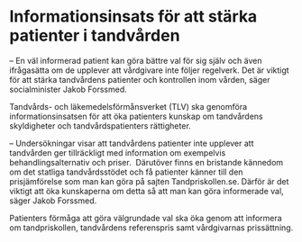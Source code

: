# Informationsinsats för att stärka patienter i tandvården

– En väl informerad patient kan göra bättre val för sig själv och även ifrågasätta om de upplever att vårdgivare inte följer regelverk. Det är viktigt för att stärka tandvårdens patienter och kontrollen inom vården, säger socialminister Jakob Forssmed.

Tandvårds- och läkemedelsförmånsverket (TLV) ska genomföra informationsinsatsen för att öka patienters kunskap om tandvårdens skyldigheter och tandvårdspatienters rättigheter.

– Undersökningar visar att tandvårdens patienter inte upplever att tandvården ger tillräckligt med information om exempelvis behandlingsalternativ och priser.  Därutöver finns en bristande kännedom om det statliga tandvårdsstödet och få patienter känner till den prisjämförelse som man kan göra på sajten Tandpriskollen.se. Därför är det viktigt att öka kunskaperna om detta så att man kan göra informerade val, säger Jakob Forssmed.

Patienters förmåga att göra välgrundade val ska öka genom att informera om tandpriskollen, tandvårdens referenspris samt vårdgivarnas prissättning.
